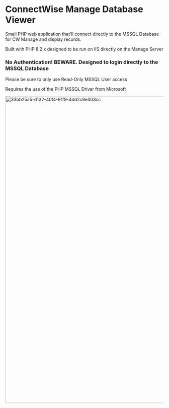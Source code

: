 # ConnectWise Manage Database Viewer

Small PHP web application that'll connect directly to the MSSQL Database for CW Manage and display records.

Built with PHP 8.2.x designed to be run on IIS directly on the Manage Server

### No Authentication! BEWARE. Designed to login directly to the MSSQL Database

Please be sure to only use Read-Only MSSQL User access


Requires the use of the PHP MSSQL Driver from Microsoft

<img width="975" alt="33bb25a5-d132-40f4-91f9-4dd2c9e303cc" src="https://github.com/RisingTideGroup/cwmanage-dbviewer/assets/16570127/62d3e6ff-7515-4790-9c15-070c7e94e7dd">
